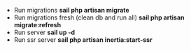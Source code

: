 - Run migrations **sail php artisan migrate**
- Run migrations fresh (clean db and run all) **sail php artisan migrate:refresh**
- Run server **sail up -d**
- Run ssr server **sail php artisan inertia:start-ssr**
